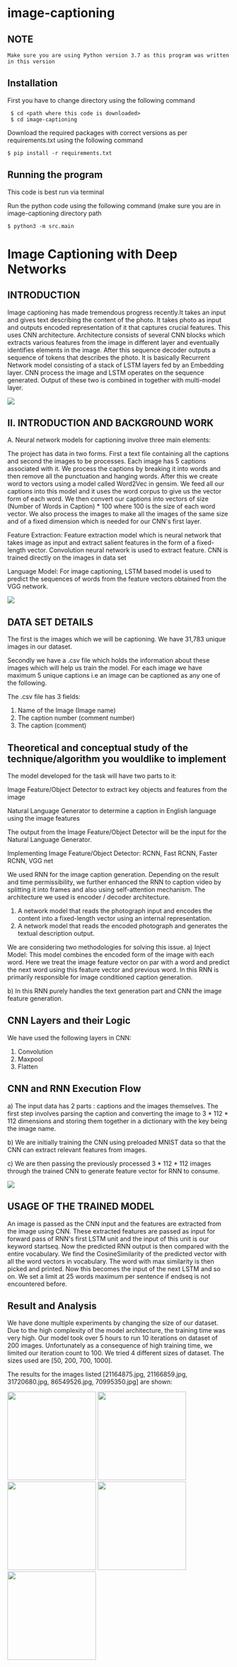 # image-captioning

## NOTE 

    Make sure you are using Python version 3.7 as this program was written in this version

## Installation 

First you have to change directory using the following command
   
     $ cd <path where this code is downloaded>
     $ cd image-captioning

Download the required packages with correct versions as per requirements.txt using the following command
    
    $ pip install -r requirements.txt

## Running the program

This code is best run via terminal

Run the python code using the following command (make sure you are in image-captioning directory path
    
    $ python3 -m src.main


# Image Captioning with Deep Networks

## INTRODUCTION
Image captioning has made tremendous progress recently.It takes an input and gives text describing the content of the photo. It takes photo as input and outputs encoded representation of it that captures crucial features. This uses CNN architecture. Architecture consists of several CNN blocks which extracts various features from the image in different layer and eventually identifies elements in the image. After this sequence decoder outputs a sequence of tokens that describes the photo. It is basically Recurrent Network model consisting of a stack of LSTM layers fed by an Embedding layer. CNN process the image and LSTM operates on the sequence generated. Output of these two is combined in together with multi-model layer. 

<img src = "https://github.com/Nikita-Chorghe/Image-Captioning-with-Deep-Networks/blob/master/Images/word_graph.jpg"></img>

## II. INTRODUCTION AND BACKGROUND WORK

A. Neural network models for captioning involve three main elements:

The project has data in two forms. First a text file containing all the captions and second the images to be processes. Each image has 5 captions associated with it. We process the captions by breaking it into words and then remove all the punctuation and hanging words. After this we create word to vectors using a model called Word2Vec in gensim. We feed all our captions into this model and it uses the word corpus to give us the vector form of each word. We then convert our captions into vectors of size (Number of Words in Caption) * 100 where 100 is the size of each word vector. We also process the images to make all the images of the same size and of a fixed dimension which is needed for our CNN's first layer.

Feature Extraction: Feature extraction model which is neural network that takes image as input and extract salient features in the form of a fixed-length vector. Convolution neural network is used to extract feature. CNN is trained directly on the images in data set


Language Model: For image captioning, LSTM based model is used to predict the sequences of words from the feature vectors obtained from the VGG network.

<img src = "https://github.com/Nikita-Chorghe/Image-Captioning-with-Deep-Networks/blob/master/Images/vgg16 arch.png"></img>

## DATA SET DETAILS 

The first is the images which we will be captioning. We have 31,783 unique images in our dataset.

Secondly we have a .csv file which holds the information about these images which will help us train the model. For each image we have maximum 5 unique captions i.e an image can be captioned as any one of the following.

The .csv file has 3 fields:
1. Name of the Image (Image name)
2. The caption number (comment number)
3. The caption (comment)

## Theoretical and conceptual study of the technique/algorithm you wouldlike to implement

The model developed for the task will have two parts to it:

Image Feature/Object Detector to extract key objects and features from the image 

Natural Language Generator to determine a caption in English language using the image features

The output from the Image Feature/Object Detector will be the input for the Natural Language 
Generator.

Implementing Image Feature/Object Detector: RCNN, Fast RCNN, Faster RCNN, VGG net

We used RNN for the image caption generation. Depending on the result and time permissibility, we further enhanced the RNN to caption video by splitting it into frames and also using self-attention mechanism. The architecture we used is encoder / decoder architecture.

1. A network model that reads the photograph input and encodes the content into a 
fixed-length vector using an internal representation.
2. A network model that reads the encoded photograph and generates the textual description output.

We are considering two methodologies for solving this issue.
a) Inject Model: This model combines the encoded form of the image with each word. Here we treat the image feature vector on par with a word and predict the next word using this feature vector and previous word. In this RNN is primarily responsible for image conditioned caption generation.

b) In this RNN purely handles the text generation part and CNN the image feature generation. 

## CNN Layers and their Logic

We have used the following layers in CNN: 
1. Convolution
2. Maxpool
3. Flatten

## CNN and RNN Execution Flow

a) The input data has 2 parts : captions and the images themselves. The first step involves parsing the caption and converting the image to 3 * 112 * 112 dimensions and storing them together in a dictionary with the key being the image name.

b) We are initially training the CNN using preloaded MNIST data so that the CNN can extract relevant features from images.

c) We are then passing the previously processed 3 * 112 * 112 images through the trained CNN to generate feature vector for RNN to consume.

<img src = "https://github.com/Nikita-Chorghe/Image-Captioning-with-Deep-Networks/blob/master/Images/LSTM.png"></img>

## USAGE OF THE TRAINED MODEL
 An image is passed as the CNN input and the features are extracted from the image using CNN. These extracted features are passed as input for forward pass of RNN's first LSTM unit and the input of this unit is our keyword startseq. Now the predicted RNN output is then compared with the entire vocabulary. We find the CosineSimilarity of the predicted vector with all the word vectors in vocabulary. The word with max similarity is then picked and printed. Now this becomes the input of the next LSTM and so on. We set a limit at 25 words maximum per sentence if endseq is not encountered before.
 
 ## Result and Analysis
 We have done multiple experiments by changing the size of our dataset. Due to the high complexity of the model architecture, the training time was very high. Our model took over 5 hours to run 10 iterations on dataset of 200 images. Unfortunately as a consequence of high training time, we limited our iteration count to 100. We tried 4 different sizes of dataset. The sizes used are [50, 200, 700, 1000].
 
The results for the images listed [21164875.jpg, 21166859.jpg, 31720680.jpg, 86549526.jpg, 70995350.jpg] are shown:


<img src = "https://github.com/Nikita-Chorghe/Image-Captioning-with-Deep-Networks/blob/master/Images/1.jpg"  width="200" height="200"></img>
<img src = "https://github.com/Nikita-Chorghe/Image-Captioning-with-Deep-Networks/blob/master/Images/2.jpg" width="200" height="200"></img>
<img src = "https://github.com/Nikita-Chorghe/Image-Captioning-with-Deep-Networks/blob/master/Images/3.jpg" width="200" height="200"></img>
<img src = "https://github.com/Nikita-Chorghe/Image-Captioning-with-Deep-Networks/blob/master/Images/4.jpg" width="200" height="200"></img>
<img src = "https://github.com/Nikita-Chorghe/Image-Captioning-with-Deep-Networks/blob/master/Images/5.jpg" width="200" height="200"></img>




